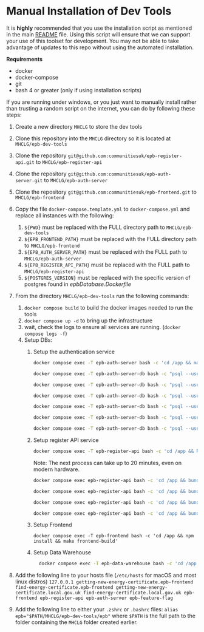 # Manual Installation of Dev Tools

It is **highly** recommended that you use the installation script as mentioned
in the main [README](./README.md) file. Using this script will ensure that we
can support your use of this toolset for development. You may not be able to
take advantage of updates to this repo without using the automated installation.

**Requirements**

* docker
* docker-compose
* git
* bash 4 or greater (only if using installation scripts)

If you are running under windows, or you just want to manually install
rather than trusting a random script on the internet, you can do by following
these steps:

1. Create a new directory `MHCLG` to store the dev tools
2. Clone this repository into the `MHCLG` directory so it is located at
   `MHCLG/epb-dev-tools`
3. Clone the repository `git@github.com:communitiesuk/epb-register-api.git` to
    `MHCLG/epb-register-api`
4. Clone the repository `git@github.com:communitiesuk/epb-auth-server.git` to
    `MHCLG/epb-auth-server`
5. Clone the repository `git@github.com:communitiesuk/epb-frontend.git` to
    `MHCLG/epb-frontend`
6. Copy the file `docker-compose.template.yml` to `docker-compose.yml` and
    replace all instances with the following:
    1. `${PWD}` must be replaced with the FULL directory path to
        `MHCLG/epb-dev-tools`
    2. `${EPB_FRONTEND_PATH}` must be replaced with the FULL directory path to
        `MHCLG/epb-frontend`
    3. `${EPB_AUTH_SERVER_PATH}` must be replaced with the FULL path to
        `MHCLG/epb-auth-server`
    4. `${EPB_REGISTER_API_PATH}` must be replaced with the FULL path to
        `MHCLG/epb-register-api`
   5.  `${POSTGRES_VERSION}`  must be replaced with the specific version of postgres found in _epbDatabase.Dockerfile_
7. From the directory `MHCLG/epb-dev-tools` run the following commands:
    1. `docker compose build` to build the docker images needed to run the tools
    2. `docker compose up -d` to bring up the infrastructure
    3. wait, check the logs to ensure all services are running.
        (`docker compose logs -f`)
    4. Setup DBs:
        1. Setup the authentication service

            ```sh
            docker compose exec -T epb-auth-server bash -c 'cd /app && make db-setup'

            docker compose exec -T epb-auth-server-db bash -c "psql --username epb -d epb -c \"INSERT INTO clients (id, name, supplemental) VALUES ('6f61579e-e829-47d7-aef5-7d36ad068bee', 'epb_frontend', '{\\\"scheme_ids\\\": [1,2,3,4,5,6,7,8,9,10,11,12,13,14,15,16,17]}');\""

            docker compose exec -T epb-auth-server-db bash -c "psql --username epb -d epb -c \"INSERT INTO clients (id, name, supplemental) VALUES ('5e7b7607-971b-45a4-9155-cb4f6ea7e9f5', 'epb_data_warehouse', '{\\\"scheme_ids\\\": [1,2,3,4,5,6,7,8,9,10,11,12,13,14,15,16,17]}');\""

            docker compose exec -T epb-auth-server-db bash -c "psql --username epb -d epb -c \"INSERT INTO client_secrets (client_id, secret) VALUES ('6f61579e-e829-47d7-aef5-7d36ad068bee', crypt('test-client-secret', gen_salt('bf')));\""

            docker compose exec -T epb-auth-server-db bash -c "psql --username epb -d epb -c \"INSERT INTO client_secrets (client_id, secret) VALUES ('5e7b7607-971b-45a4-9155-cb4f6ea7e9f5', crypt('data-warehouse-secret', gen_salt('bf')));\""

            docker compose exec -T epb-auth-server-db bash -c "psql --username epb -d epb -c \"INSERT INTO client_scopes (client_id, scope) VALUES ('6f61579e-e829-47d7-aef5-7d36ad068bee', 'scheme:create'), ('6f61579e-e829-47d7-aef5-7d36ad068bee', 'scheme:list'), ('6f61579e-e829-47d7-aef5-7d36ad068bee', 'scheme:assessor:list'), ('6f61579e-e829-47d7-aef5-7d36ad068bee', 'scheme:assessor:update'), ('6f61579e-e829-47d7-aef5-7d36ad068bee', 'scheme:assessor:fetch'), ('6f61579e-e829-47d7-aef5-7d36ad068bee', 'assessment:fetch'), ('6f61579e-e829-47d7-aef5-7d36ad068bee', 'assessment:lodge'), ('6f61579e-e829-47d7-aef5-7d36ad068bee', 'assessment:search'), ('6f61579e-e829-47d7-aef5-7d36ad068bee', 'assessor:search'), ('6f61579e-e829-47d7-aef5-7d36ad068bee', 'address:search'), ('6f61579e-e829-47d7-aef5-7d36ad068bee', 'migrate:assessment'), ('6f61579e-e829-47d7-aef5-7d36ad068bee', 'migrate:assessor'),  ('6f61579e-e829-47d7-aef5-7d36ad068bee', 'migrate:address'), ('6f61579e-e829-47d7-aef5-7d36ad068bee', 'report:assessor:status'), ('6f61579e-e829-47d7-aef5-7d36ad068bee', 'statistics:fetch');\""
            
            docker compose exec -T epb-auth-server-db bash -c "psql --username epb -d epb -c \"INSERT INTO client_scopes (client_id, scope) VALUES ('5e7b7607-971b-45a4-9155-cb4f6ea7e9f5', 'assessment:fetch'), ('5e7b7607-971b-45a4-9155-cb4f6ea7e9f5', 'assessmentmetadata:fetch');\""
            ```


        2. Setup register API service

            ```sh
            docker compose exec -T epb-register-api bash -c 'cd /app && RACK_ENV=production DISABLE_DATABASE_ENVIRONMENT_CHECK=1 make setup-db'
            ```

            Note: The next process can take up to 20 minutes, even on modern
            hardware.

            ```sh
            docker compose exec epb-register-api bash -c 'cd /app && bundle exec rake maintenance:import_postcode'
            
            docker compose exec epb-register-api bash -c 'cd /app && bundle exec rake dev_data:import_postcode_outcode'

            docker compose exec epb-register-api bash -c 'cd /app && bundle exec rake dev_data:generate_schemes'

            docker compose exec epb-register-api bash -c 'cd /app && bundle exec rake dev_data:generate_assessors'
            ```
        3. Setup Frontend

            `docker compose exec -T epb-frontend bash -c 'cd /app && npm install && make frontend-build'`

        4. Setup Data Warehouse
            ```sh
              docker compose exec -T epb-data-warehouse bash -c 'cd /app && RACK_ENV=production DISABLE_DATABASE_ENVIRONMENT_CHECK=1 bundle exec rake db:migrate || bundle exec rake db:setup'
            ```
8. Add the following line to your hosts file (`/etc/hosts` for macOS and most
    linux distros) `127.0.0.1 getting-new-energy-certificate.epb-frontend find-energy-certificate.epb-frontend getting-new-energy-certificate.local.gov.uk find-energy-certificate.local.gov.uk epb-frontend epb-register-api epb-auth-server epb-feature-flag`

9. Add the following line to either your `.zshrc` or `.bashrc` files:
    `alias epb="$PATH/MHCLG/epb-dev-tools/epb"` where `$PATH` is the full path
    to the folder containing the `MHCLG` folder created earlier.

